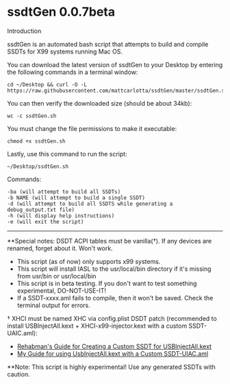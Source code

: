 # ssdtGen 0.0.7beta

Introduction

ssdtGen is an automated bash script that attempts to build and compile SSDTs for X99 systems running Mac OS.

You can download the latest version of ssdtGen to your Desktop by entering the following commands in a terminal window:
```
cd ~/Desktop && curl -O -L https://raw.githubusercontent.com/mattcarlotta/ssdtGen/master/ssdtGen.sh
```
You can then verify the downloaded size (should be about 34kb):
```
wc -c ssdtGen.sh
```
You must change the file permissions to make it executable:
```
chmod +x ssdtGen.sh
```
Lastly, use this command to run the script:
```
~/Desktop/ssdtGen.sh
```

Commands:
```
-ba (will attempt to build all SSDTs)
-b NAME (will attempt to build a single SSDT)
-d (will attempt to build all SSDTS while generating a debug_output.txt file)
-h (will display help instructions)
-e (will exit the script)
```

--------------------------------------------------------------------------------------------------------------

**Special notes:
DSDT ACPI tables must be vanilla(†). If any devices are renamed, forget about it. Won't work.

* This script (as of now) only supports x99 systems.
* This script will install IASL to the usr/local/bin directory if it's missing from usr/bin or usr/local/bin
* This script is in beta testing. If you don't want to test something experimental, DO-NOT-USE-IT!
* If a SSDT-xxxx.aml fails to compile, then it won't be saved. Check the terminal output for errors.

† XHCI must be named XHC via config.plist DSDT patch (recommended to install USBInjectAll.kext + XHCI-x99-injector.kext with a custom SSDT-UAIC.aml):
- <a href="https://www.tonymacx86.com/threads/guide-creating-a-custom-ssdt-for-usbinjectall-kext.211311/">Rehabman's Guide for Creating a Custom SSDT for USBInjectAll.kext</a>
- <a href="http://www.insanelymac.com/forum/topic/313296-guide-mac-osx-1012-with-x99-broadwell-e-family-and-haswell-e-family/page-53#entry2354822"> My Guide for using UsbInjectAll.kext with a Custom SSDT-UIAC.aml</a>

**Note: This script is highly experimental! Use any generated SSDTs with caution.
